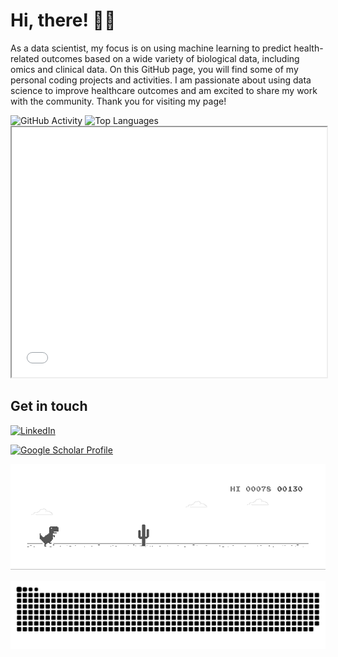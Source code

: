 # Hi, there! 👋🏻

As a data scientist, my focus is on using machine learning to predict health-related outcomes based on a wide variety of biological data, including omics and clinical data. On this GitHub page, you will find some of my personal coding projects and activities. I am passionate about using data science to improve healthcare outcomes and am excited to share my work with the community. Thank you for visiting my page!

<!-- GitHub Activity -->
<img src="https://github-readme-stats.vercel.app/api?username=ramtinz&show_icons=true" alt="GitHub Activity">

<!-- Top Languages -->
<img src="https://github-readme-stats.vercel.app/api/top-langs/?username=ramtinz&layout=compact" alt="Top Languages">

<!-- ResearchGate Summary -->
<iframe src="[https://www.researchgate.net/](https://www.researchgate.net/profile/Ramtin-Zargari-Marandi)" width="100%" height="400"></iframe>


## Get in touch

[![LinkedIn](https://content.linkedin.com/content/dam/me/business/en-us/amp/brand-site/v2/bg/LI-Bug.svg.original.svg)](https://www.linkedin.com/in/rzm/)

<!-- Link to Google Scholar Profile -->
<a href="https://scholar.google.com/citations?user=3-pFVNQAAAAJ&hl=en">
  <img src="https://scholar.google.com/favicon.ico" alt="Google Scholar Profile" width="64" height="64">
</a>


![Dino](https://raw.githubusercontent.com/ramtinz/ramtinz/master/dino.gif)

![mycontribution](https://raw.githubusercontent.com/Platane/snk/output/github-contribution-grid-snake.svg)
